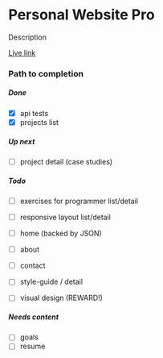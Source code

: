 
# Personal Website Pro

Description

<a 
	href='https://peprojects.dev/examples/pro' 
	target='live'>Live link</a>

### Path to completion

##### Done

* [x] api tests
* [x] projects list

##### Up next

* [ ] project detail (case studies)

##### Todo

* [ ] exercises for programmer list/detail
* [ ] responsive layout list/detail
* [ ] home (backed by JSON)
* [ ] about
* [ ] contact
* [ ] style-guide / detail

* [ ] visual design (REWARD!)

##### Needs content

* [ ] goals
* [ ] resume

